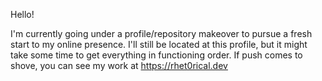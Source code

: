 Hello!

I'm currently going under a profile/repository makeover to pursue a fresh start to my online presence. I'll still be located at this profile, but it might take some time to get everything in functioning order. If push comes to shove, you can see my work at https://rhet0rical.dev
